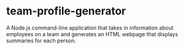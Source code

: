 # team-profile-generator
A Node.js command-line application that takes in information about employees on a team and generates an HTML webpage that displays summaries for each person.
